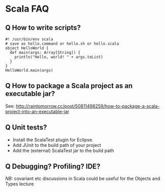 # Scala FAQ

## Q How to write scripts?
```
#! /usr/bin/env scala
# save as hello.command or hello.sh or hello.scala
object HelloWorld {
  def main(args: Array[String]) {
    println("Hello, world! " + args.toList)
  }
}
HelloWorld.main(args) 
```

## Q How to package a Scala project as an executable jar?

See: http://raintomorrow.cc/post/50811498259/how-to-package-a-scala-project-into-an-executable-jar

## Q Unit tests?

- Install the ScalaTest plugin for Eclipse.
- Add JUnit to the build path of your project
- Add the (external) ScalaTest jar to the build path

## Q Debugging? Profiling? IDE?

*NB:* covariant etc discussions in Scala could be useful for the Objects and Types lecture
